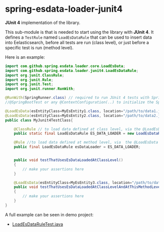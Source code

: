 # spring-esdata-loader-junit4

**JUnit 4** implementation of the library.

This sub-module is that is needed to start using the library with **JUnit 4**.
It defines a `TestRule` named `LoadEsDataRule` that can be used to insert data into Eelasticsearch,
before all tests are run (class level), or just before a specific test is run (method level).

Here is an example:

```java
import com.github.spring.esdata.loader.core.LoadEsData;
import com.github.spring.esdata.loader.junit4.LoadEsDataRule;
import org.junit.ClassRule;
import org.junit.Rule;
import org.junit.Test;
import org.junit.runner.RunWith;

@RunWith(SpringRunner.class) // required to run JUnit 4 tests with Spring magic
//@SpringBootTest or any @ContextConfiguration(..) to initialize the Spring context that contains the ElasticsearchTemplate

@LoadEsData(esEntityClass=MyEsEntity1.class, location="/path/to/data1.json")
@LoadEsData(esEntityClass=MyEsEntity2.class, location="/path/to/data2.json")
public class MyJunit4TestClass{

    @ClassRule // to load data defined at class level, via the @LoadEsData annotation(s) on the tested class
    public static final LoadEsDataRule ES_DATA_LOADER = new LoadEsDataRule();

    @Rule //to load data defined at method level, via  the @LoadEsData annotation(s) on the tested method
    public final LoadEsDataRule esDataLoader = ES_DATA_LOADER;


    public void testThatUsesEsDataLoadedAtClassLevel()
    {
        // make your assertions here
    }

    @LoadEsData(esEntityClass=MyEsEntity3.class, location="/path/to/data3.json")
    public void testThatUsesEsDataLoadedAtClassLevelAndAtThisMethodLevel()
    {
        // make your assertions here
    }
}
```

A full example can be seen in demo project:
*  [LoadEsDataRuleTest.java](/demo/src/test/java/com/github/spring/esdata/loader/demo/junit4/LoadEsDataRuleTest.java)
